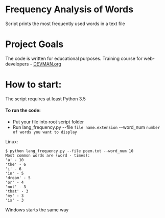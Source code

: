 # Frequency Analysis of Words

Script prints the most frequently used words in a text file

# Project Goals

The code is written for educational purposes. Training course for web-developers - [DEVMAN.org](https://devman.org)

# How to start:

The script requires at least Python 3.5

#### To run the code:

* Put your file into root script folder
* Run lang_frequency.py --file `file name.extension` --word_num `number of words you want to display`


Linux:
```
$ python lang_frequency.py --file poem.txt --word_num 10
Most common words are (word - times):
'a' - 10
'the' - 6
'i' - 6
'in' - 5
'dream' - 5
'or' - 4
'not' - 3
'that' - 3
'my' - 3
'is' - 3
```
Windows starts the same way

